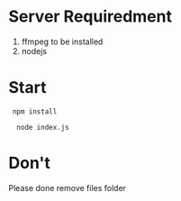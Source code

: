 # Server Requiredment
  1. ffmpeg to be installed
  2. nodejs

# Start
```  npm install ```

```  node index.js```

# Don't
Please done remove files folder